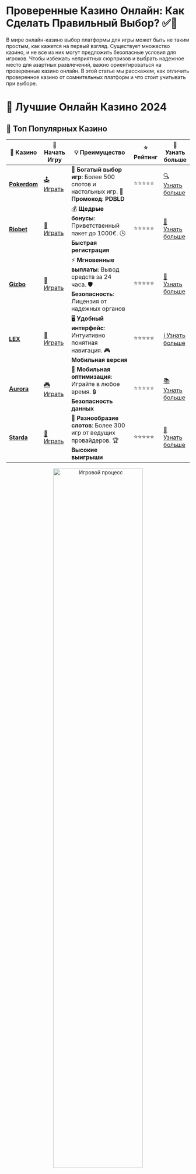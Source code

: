 # **Проверенные Казино Онлайн: Как Сделать Правильный Выбор? ✅🎰**

В мире онлайн-казино выбор платформы для игры может быть не таким простым, как кажется на первый взгляд. Существует множество казино, и не все из них могут предложить безопасные условия для игроков. Чтобы избежать неприятных сюрпризов и выбрать надежное место для азартных развлечений, важно ориентироваться на проверенные казино онлайн. В этой статье мы расскажем, как отличить проверенное казино от сомнительных платформ и что стоит учитывать при выборе.

# 🎰 Лучшие Онлайн Казино 2024

## 🌟 Топ Популярных Казино

| 🎲 **Казино** | 🔗 **Начать Игру** | 💡 **Преимущество** | ⭐ **Рейтинг** | 🔗 **Узнать больше** |
|--------------|---------------------|---------------------|----------------|----------------------|
| [**Pokerdom**](https://brandplay.link/4k77v2yx) | [🕹️ Играть](https://brandplay.link/4k77v2yx) | 🎉 **Богатый выбор игр**: Более 500 слотов и настольных игр. 🎁 **Промокод**: **PDBLD** | ⭐⭐⭐⭐⭐ | [🔍 Узнать больше](https://brandplay.link/4k77v2yx) |
| [**Riobet**](https://brandplay.link/7xBLTPyj) | [🎰 Играть](https://brandplay.link/7xBLTPyj) | 💰 **Щедрые бонусы**: Приветственный пакет до 1000€. 🕒 **Быстрая регистрация** | ⭐⭐⭐⭐⭐ | [📖 Узнать больше](https://brandplay.link/7xBLTPyj) |
| [**Gizbo**](https://brandplay.link/bprXw4YV) | [🎲 Играть](https://brandplay.link/bprXw4YV) | ⚡ **Мгновенные выплаты**: Вывод средств за 24 часа. 🛡️ **Безопасность**: Лицензия от надежных органов | ⭐⭐⭐⭐⭐ | [📝 Узнать больше](https://brandplay.link/bprXw4YV) |
| [**LEX**](https://brandplay.link/zW4hdDFV) | [🤑 Играть](https://brandplay.link/zW4hdDFV) | 🖥️ **Удобный интерфейс**: Интуитивно понятная навигация. 🎮 **Мобильная версия** | ⭐⭐⭐⭐⭐ | [ℹ️ Узнать больше](https://brandplay.link/zW4hdDFV) |
| [**Aurora**](https://10trafic-stat2.com/click/668546556bcc6313411604bd/6766/13032/subaccount) | [🎮 Играть](https://10trafic-stat2.com/click/668546556bcc6313411604bd/6766/13032/subaccount) | 📱 **Мобильная оптимизация**: Играйте в любое время. 🔒 **Безопасность данных** | ⭐⭐⭐⭐⭐ | [📚 Узнать больше](https://10trafic-stat2.com/click/668546556bcc6313411604bd/6766/13032/subaccount) |
| [**Starda**](https://brandplay.link/fB7xwRFL) | [🎯 Играть](https://brandplay.link/fB7xwRFL) | 🎰 **Разнообразие слотов**: Более 300 игр от ведущих провайдеров. 🏆 **Высокие выигрыши** | ⭐⭐⭐⭐⭐ | [🔎 Узнать больше](https://brandplay.link/fB7xwRFL) |

<div align="center">
    <img src="https://i.pinimg.com/originals/87/9e/b9/879eb9354dd0699582408b68f2e253b2.gif" alt="Игровой процесс" width="70%">
</div>

## 💎 Лучшие Бонусы и Акции

| 🎲 **Казино** | 🔗 **Начать Игру** | 💡 **Преимущество** | ⭐ **Рейтинг** | 🔗 **Узнать больше** |
|--------------|---------------------|---------------------|----------------|----------------------|
| [**Kometa**](https://brandplay.link/8ZymQJV8) | [🎰 Играть](https://brandplay.link/8ZymQJV8) | 🎁 **Эксклюзивные бонусы**: Регулярные акции и промо. 🔄 **Программы лояльности** | ⭐⭐⭐⭐☆ | [🔍 Узнать больше](https://brandplay.link/8ZymQJV8) |
| [**R7**](https://brandplay.link/bMd3Yjsw) | [🕹️ Играть](https://brandplay.link/bMd3Yjsw) | 🕒 **Круглосуточная поддержка**: Всегда на связи. 💸 **Высокие лимиты** | ⭐⭐⭐⭐☆ | [📖 Узнать больше](https://brandplay.link/bMd3Yjsw) |
| [**7K**](https://brandplay.link/BvQyFShp) | [🎲 Играть](https://brandplay.link/BvQyFShp) | 🌟 **Эксклюзивные бонусы**: Только для VIP игроков. 🎉 **Сезонные акции** | ⭐⭐⭐⭐☆ | [📝 Узнать больше](https://brandplay.link/BvQyFShp) |
| [**Kent**](https://brandplay.link/Fv2WP3js) | [🤑 Играть](https://brandplay.link/Fv2WP3js) | 📈 **Высокий RTP**: Более 98%. 💼 **Профессиональная поддержка** | ⭐⭐⭐⭐☆ | [ℹ️ Узнать больше](https://brandplay.link/Fv2WP3js) |
| [**1Xslots**](https://brandplay.link/hSB1khtr) | [🎮 Играть](https://brandplay.link/hSB1khtr) | 🎉 **Множество акций**: Еженедельные бонусы и турниры. 🛡️ **Безопасность** | ⭐⭐⭐⭐☆ | [📚 Узнать больше](https://brandplay.link/hSB1khtr) |
| [**Gama**](https://brandplay.link/j6NMKsDz) | [🎯 Играть](https://brandplay.link/j6NMKsDz) | 🔍 **Интуитивный интерфейс**: Легкость использования. 🏅 **Престижные турниры** | ⭐⭐⭐⭐☆ | [🔎 Узнать больше](https://brandplay.link/j6NMKsDz) |

<div align="center">
    <img src="https://i.pinimg.com/originals/87/9e/b9/879eb9354dd0699582408b68f2e253b2.gif" alt="Игровой процесс" width="70%">
</div>

## 🚀 Быстрые Выигрыши и Поддержка

| 🎲 **Казино** | 🔗 **Начать Игру** | 💡 **Преимущество** | ⭐ **Рейтинг** | 🔗 **Узнать больше** |
|--------------|---------------------|---------------------|----------------|----------------------|
| [**Onion**](https://brandplay.link/zBGRVpQ9) | [🎰 Играть](https://brandplay.link/zBGRVpQ9) | 🤑 **Низкие ставки**: Идеально для начинающих. 🔄 **Быстрые выводы** | ⭐⭐⭐⭐☆ | [🔍 Узнать больше](https://brandplay.link/zBGRVpQ9) |
| [**Чемпион**](https://temon-gter.cfd/go/lRq?p80412p304504pcc44t17455) | [🕹️ Играть](https://temon-gter.cfd/go/lRq?p80412p304504pcc44t17455) | 🏅 **Лояльная программа**: Награды за активность. 🎁 **Ежемесячные бонусы** | ⭐⭐⭐⭐☆ | [📖 Узнать больше](https://temon-gter.cfd/go/lRq?p80412p304504pcc44t17455) |
| [**Vavada**](https://vavadapartner.pro/?promo=ea5c9275-6854-4505-94fc-95ab18221945-linkb2) | [🎲 Играть](https://vavadapartner.pro/?promo=ea5c9275-6854-4505-94fc-95ab18221945-linkb2) | 🚀 **Быстрая регистрация**: Начните играть мгновенно. 🔐 **Безопасные транзакции** | ⭐⭐⭐⭐☆ | [📝 Узнать больше](https://vavadapartner.pro/?promo=ea5c9275-6854-4505-94fc-95ab18221945-linkb2) |
| [**Friends**](https://gofriends.kim/linkb2) | [🤑 Играть](https://gofriends.kim/linkb2) | 🤝 **Социальные игры**: Играйте с друзьями. 🌐 **Мультиплатформенность** | ⭐⭐⭐⭐☆ | [ℹ️ Узнать больше](https://gofriends.kim/linkb2) |
| [**1WIN**](https://brandplay.link/smXVpBbG) | [🎮 Играть](https://brandplay.link/smXVpBbG) | 🏆 **Спортивные ставки**: Широкий выбор видов спорта. 💵 **Высокие коэффициенты** | ⭐⭐⭐⭐☆ | [📚 Узнать больше](https://brandplay.link/smXVpBbG) |
| [**Drip**](https://drp-ircp01.com/c07e6a3db) | [🎯 Играть](https://drp-ircp01.com/c07e6a3db) | 🌐 **Инновационные игры**: Новейшие игровые технологии. 🛡️ **Высокая безопасность** | ⭐⭐⭐⭐☆ | [🔎 Узнать больше](https://drp-ircp01.com/c07e6a3db) |
| [**JoyCasino**](https://rpc30.call2me.pro/?/ru/registration?apkpop=0&partner=p24970p3291217pc98f) | [🎰 Играть](https://rpc30.call2me.pro/?/ru/registration?apkpop=0&partner=p24970p3291217pc98f) | 🎁 **Приятные бонусы**: Ежедневные акции и подарки. 🕹️ **Разнообразие игр** | ⭐⭐⭐⭐☆ | [🔍 Узнать больше](https://rpc30.call2me.pro/?/ru/registration?apkpop=0&partner=p24970p3291217pc98f) |

<div align="center">
    <img src="https://i.pinimg.com/originals/87/9e/b9/879eb9354dd0699582408b68f2e253b2.gif" alt="Игровой процесс" width="70%">
</div>
---

✨ **Выбирайте лучшее казино для себя и наслаждайтесь игрой! Удачи!** ✨
![Проверенные Казино Онлайн](https://i.pinimg.com/originals/a9/29/6e/a9296ea1cf6a7c20a985e593451f0323.png)

## Что делает казино проверенным? 🔎

### 1. **Лицензия и регулирование 📜**
Проверенные казино обязательно имеют лицензию от признанных регулирующих органов. Лицензия является гарантом того, что казино соблюдает все правила и законы, работает честно и открыто. Например, лицензии от таких органов, как Malta Gaming Authority (MGA), UK Gambling Commission и Curacao eGaming, — это хороший знак того, что казино прошло строгую проверку и соблюдает международные стандарты безопасности.

### 2. **Честность игр и генератор случайных чисел (RNG) 🔄**
Одним из важнейших аспектов проверенного казино является использование честных игр, основанных на генераторе случайных чисел (RNG). Это означает, что результаты всех игр (например, слотов, рулетки, покера) полностью случайны и не зависят от каких-либо внешних факторов. Независимые аудиторские компании, такие как eCOGRA, регулярно проверяют казино на соблюдение этих стандартов.

### 3. **Безопасность данных и платежей 🔐**
Проверенные казино всегда используют современные технологии для защиты личных данных игроков и их финансовых транзакций. Это включает в себя SSL-шифрование для защиты данных при вводе и выводе средств, а также двухфакторную аутентификацию для защиты аккаунта.

### 4. **Репутация и отзывы игроков 🌟**
Очень важным индикатором проверенности казино является его репутация. Ознакомьтесь с отзывами других игроков на независимых форумах и сайтах. Проверенные казино обычно имеют положительные отзывы, хорошую репутацию и быстрые ответы от службы поддержки в случае возникновения вопросов.

### 5. **Поддержка игроков и разрешение спорных ситуаций 💬**
Проверенные казино всегда предоставляют своим пользователям качественную службу поддержки. Независимо от того, нужно ли вам получить помощь по техническому вопросу или разрешить спор по поводу вывода средств, казино должно обеспечивать оперативное и профессиональное обслуживание.

## Как выбрать проверенное казино? 🧐

### 1. **Проверьте лицензию 🔍**
Перед тем как зарегистрироваться в казино, обязательно проверьте наличие лицензии. Легальные и проверенные казино всегда указывают информацию о своей лицензии на официальном сайте. Если у казино нет лицензии или информация о ней скрыта, лучше отказаться от игры на такой платформе.

### 2. **Изучите отзывы игроков и рейтинг казино ⭐**
Читайте отзывы других игроков, а также проверяйте рейтинг казино на специализированных порталах. Убедитесь, что казино имеет хорошую репутацию и не вызывает подозрений у других пользователей.

### 3. **Оцените бонусы и условия их получения 🎁**
Проверенные казино часто предлагают выгодные бонусы, но важно внимательно изучить условия их получения и отыгрыша. Слишком большие бонусы с трудными требованиями могут быть признаком нечестных практик.

### 4. **Проверьте способы оплаты и вывод средств 💳**
Надежное казино всегда предлагает различные способы пополнения и вывода средств. Убедитесь, что платформы предоставляют безопасные и быстрые методы перевода денег, а также проверьте лимиты на вывод и сроки обработки транзакций.

### 5. **Обратите внимание на мобильную версию и приложение 📱**
Проверенные казино предоставляют удобную мобильную версию сайта или приложение, что позволяет играть в любое время и в любом месте. Это важный фактор для игроков, которые предпочитают азартные игры на ходу.

## Почему важно выбирать проверенное казино? 🎯

Выбирая проверенное казино, вы минимизируете риски столкнуться с мошенничеством, нечестными играми или проблемами с выводом средств. Казино, которое прошло проверку и имеет хорошую репутацию, всегда предложит честные условия для игры, оперативную поддержку и гарантии безопасности ваших данных и средств. Это позволяет наслаждаться азартными играми, не переживая о возможных проблемах.

## Подведение итогов: как выбрать проверенное казино? 🏆

Чтобы найти проверенное онлайн-казино, важно уделить внимание нескольким ключевым аспектам: наличие лицензии, безопасность данных, честность игр, репутация платформы и качество обслуживания игроков. С помощью этих критериев вы сможете выбрать надежное и безопасное казино для игры и наслаждаться азартными развлечениями без лишних переживаний. Главное — не торопитесь, тщательно изучайте информацию и принимайте взвешенные решения! 🎉
